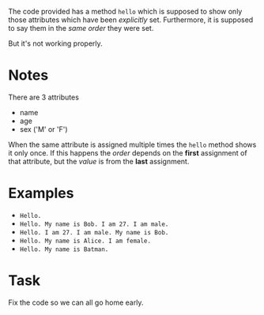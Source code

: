The code provided has a method `hello` which is supposed to show only those attributes which have been *explicitly* set. Furthermore, it is supposed to say them in the *same order* they were set.

But it's not working properly.

# Notes

There are 3 attributes
* name 
* age
* sex ('M' or 'F')

When the same attribute is assigned multiple times the `hello` method shows it only once. If this happens the *order* depends on the **first** assignment of that attribute, but the *value* is from the **last** assignment.

# Examples

* `Hello.`
* `Hello. My name is Bob. I am 27. I am male.`
* `Hello. I am 27. I am male. My name is Bob.`
* `Hello. My name is Alice. I am female.`
* `Hello. My name is Batman.`

# Task
Fix the code so we can all go home early.
